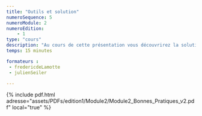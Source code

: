```yaml
---
title: "Outils et solution"
numeroSequence: 5
numeroModule: 2
numeroEdition:
    - 1
type: "cours"
description: "Au cours de cette présentation vous découvrirez la solution osf.io, l'outil Git et gitlab.com ainsi que l'infrastructure Core Cluster de l'IFB"
temps: 15 minutes

formateurs :
 - fredericdeLamotte
 - julienSeiler

---
```


{% include pdf.html adresse="assets/PDFs/edition1/Module2/Module2_Bonnes_Pratiques_v2.pdf" local="true" %}